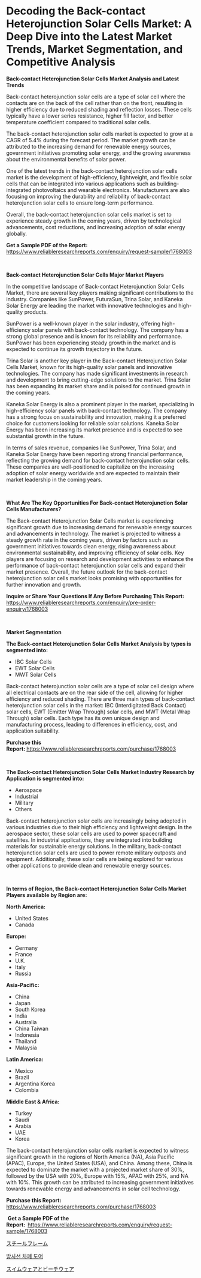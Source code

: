 <p><h1>Decoding the Back-contact Heterojunction Solar Cells Market: A Deep Dive into the Latest Market Trends, Market Segmentation, and Competitive Analysis</h1></p><p><strong>Back-contact Heterojunction Solar Cells Market Analysis and Latest Trends</strong></p>
<p><p>Back-contact heterojunction solar cells are a type of solar cell where the contacts are on the back of the cell rather than on the front, resulting in higher efficiency due to reduced shading and reflection losses. These cells typically have a lower series resistance, higher fill factor, and better temperature coefficient compared to traditional solar cells.</p><p>The back-contact heterojunction solar cells market is expected to grow at a CAGR of 5.4% during the forecast period. The market growth can be attributed to the increasing demand for renewable energy sources, government initiatives promoting solar energy, and the growing awareness about the environmental benefits of solar power.</p><p>One of the latest trends in the back-contact heterojunction solar cells market is the development of high-efficiency, lightweight, and flexible solar cells that can be integrated into various applications such as building-integrated photovoltaics and wearable electronics. Manufacturers are also focusing on improving the durability and reliability of back-contact heterojunction solar cells to ensure long-term performance.</p><p>Overall, the back-contact heterojunction solar cells market is set to experience steady growth in the coming years, driven by technological advancements, cost reductions, and increasing adoption of solar energy globally.</p></p>
<p><strong>Get a Sample PDF of the Report:&nbsp;</strong> <a href="https://www.reliableresearchreports.com/enquiry/request-sample/1768003">https://www.reliableresearchreports.com/enquiry/request-sample/1768003</a></p>
<p>&nbsp;</p>
<p><strong>Back-contact Heterojunction Solar Cells Major Market Players</strong></p>
<p><p>In the competitive landscape of Back-contact Heterojunction Solar Cells Market, there are several key players making significant contributions to the industry. Companies like SunPower, FuturaSun, Trina Solar, and Kaneka Solar Energy are leading the market with innovative technologies and high-quality products.</p><p>SunPower is a well-known player in the solar industry, offering high-efficiency solar panels with back-contact technology. The company has a strong global presence and is known for its reliability and performance. SunPower has been experiencing steady growth in the market and is expected to continue its growth trajectory in the future.</p><p>Trina Solar is another key player in the Back-contact Heterojunction Solar Cells Market, known for its high-quality solar panels and innovative technologies. The company has made significant investments in research and development to bring cutting-edge solutions to the market. Trina Solar has been expanding its market share and is poised for continued growth in the coming years.</p><p>Kaneka Solar Energy is also a prominent player in the market, specializing in high-efficiency solar panels with back-contact technology. The company has a strong focus on sustainability and innovation, making it a preferred choice for customers looking for reliable solar solutions. Kaneka Solar Energy has been increasing its market presence and is expected to see substantial growth in the future.</p><p>In terms of sales revenue, companies like SunPower, Trina Solar, and Kaneka Solar Energy have been reporting strong financial performance, reflecting the growing demand for back-contact heterojunction solar cells. These companies are well-positioned to capitalize on the increasing adoption of solar energy worldwide and are expected to maintain their market leadership in the coming years.</p></p>
<p>&nbsp;</p>
<p><strong>What Are The Key Opportunities For Back-contact Heterojunction Solar Cells Manufacturers?</strong></p>
<p><p>The Back-contact Heterojunction Solar Cells market is experiencing significant growth due to increasing demand for renewable energy sources and advancements in technology. The market is projected to witness a steady growth rate in the coming years, driven by factors such as government initiatives towards clean energy, rising awareness about environmental sustainability, and improving efficiency of solar cells. Key players are focusing on research and development activities to enhance the performance of back-contact heterojunction solar cells and expand their market presence. Overall, the future outlook for the back-contact heterojunction solar cells market looks promising with opportunities for further innovation and growth.</p></p>
<p><strong>Inquire or Share Your Questions If Any Before Purchasing This Report:</strong> <a href="https://www.reliableresearchreports.com/enquiry/pre-order-enquiry/1768003">https://www.reliableresearchreports.com/enquiry/pre-order-enquiry/1768003</a></p>
<p>&nbsp;</p>
<p><strong>Market Segmentation</strong></p>
<p><strong>The Back-contact Heterojunction Solar Cells Market Analysis by types is segmented into:</strong></p>
<p><ul><li>IBC Solar Cells</li><li>EWT Solar Cells</li><li>MWT Solar Cells</li></ul></p>
<p><p>Back-contact heterojunction solar cells are a type of solar cell design where all electrical contacts are on the rear side of the cell, allowing for higher efficiency and reduced shading. There are three main types of back-contact heterojunction solar cells in the market: IBC (Interdigitated Back Contact) solar cells, EWT (Emitter Wrap Through) solar cells, and MWT (Metal Wrap Through) solar cells. Each type has its own unique design and manufacturing process, leading to differences in efficiency, cost, and application suitability.</p></p>
<p><strong>Purchase this Report:&nbsp;</strong><a href="https://www.reliableresearchreports.com/purchase/1768003">https://www.reliableresearchreports.com/purchase/1768003</a></p>
<p>&nbsp;</p>
<p><strong>The Back-contact Heterojunction Solar Cells Market Industry Research by Application is segmented into:</strong></p>
<p><ul><li>Aerospace</li><li>Industrial</li><li>Military</li><li>Others</li></ul></p>
<p><p>Back-contact heterojunction solar cells are increasingly being adopted in various industries due to their high efficiency and lightweight design. In the aerospace sector, these solar cells are used to power spacecraft and satellites. In industrial applications, they are integrated into building materials for sustainable energy solutions. In the military, back-contact heterojunction solar cells are used to power remote military outposts and equipment. Additionally, these solar cells are being explored for various other applications to provide clean and renewable energy sources.</p></p>
<p>&nbsp;</p>
<p><strong>In terms of Region, the Back-contact Heterojunction Solar Cells Market Players available by Region are:</strong></p>
<p>
    <p> <strong> North America: </strong>
        <ul>
            <li>United States</li>
            <li>Canada</li>
        </ul>
        </p> 
    <p> <strong> Europe: </strong>
        <ul>
            <li>Germany</li>
            <li>France</li>
            <li>U.K.</li>
            <li>Italy</li>
            <li>Russia</li>
        </ul>
        </p> 
    <p> <strong> Asia-Pacific: </strong>
        <ul>
            <li>China</li>
            <li>Japan</li>
            <li>South Korea</li>
            <li>India</li>
            <li>Australia</li>
            <li>China Taiwan</li>
            <li>Indonesia</li>
            <li>Thailand</li>
            <li>Malaysia</li>
        </ul>
        </p> 
    <p> <strong> Latin America: </strong>
        <ul>
            <li>Mexico</li>
            <li>Brazil</li>
            <li>Argentina Korea</li>
            <li>Colombia</li>
        </ul>
        </p> 
    <p> <strong> Middle East & Africa: </strong>
        <ul>
            <li>Turkey</li>
            <li>Saudi</li>
            <li>Arabia</li>
            <li>UAE</li>
            <li>Korea</li>
        </ul>
    </p>
    </p>
<p><p>The back-contact heterojunction solar cells market is expected to witness significant growth in the regions of North America (NA), Asia Pacific (APAC), Europe, the United States (USA), and China. Among these, China is expected to dominate the market with a projected market share of 30%, followed by the USA with 20%, Europe with 15%, APAC with 25%, and NA with 10%. This growth can be attributed to increasing government initiatives towards renewable energy and advancements in solar cell technology.</p></p>
<p><strong>Purchase this Report: </strong><a href="https://www.reliableresearchreports.com/purchase/1768003">https://www.reliableresearchreports.com/purchase/1768003</a></p>
<p>&nbsp;<strong>Get a Sample PDF of the Report:&nbsp;&nbsp;</strong><a href="https://www.reliableresearchreports.com/enquiry/request-sample/1768003">https://www.reliableresearchreports.com/enquiry/request-sample/1768003</a></p>
<p><strong></strong></p>
<p><p><a href="https://github.com/Calvi3ynJerde867/Market-Research-Report-List-1/blob/main/931621816776.md">スチールフレーム</a></p><p><a href="https://github.com/RichardLueilwitz787/Market-Research-Report-List-1/blob/main/136815915741.md">방사선 차폐 도어</a></p><p><a href="https://github.com/JacksonWiza1924/Market-Research-Report-List-1/blob/main/485942416777.md">スイムウェアとビーチウェア</a></p></p>